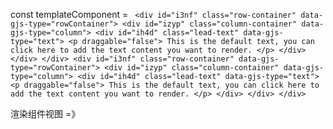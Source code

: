 const templateComponent = `
        <div id="i3nf" class="row-container" data-gjs-type="rowContainer">
          <div id="izyp" class="column-container" data-gjs-type="column">
            <div id="ih4d" class="lead-text" data-gjs-type="text">
              <p draggable="false">
                This is the default text, you can click here to add the text
                content you want to render.
              </p>
            </div>
          </div>
        </div>
         <div id="i3nf" class="row-container" data-gjs-type="rowContainer">
          <div id="izyp" class="column-container" data-gjs-type="column">
            <div id="ih4d" class="lead-text" data-gjs-type="text">
              <p draggable="false">
                This is the default text, you can click here to add the text
                content you want to render.
              </p>
            </div>
          </div>
        </div>`

渲染组件视图 =》

